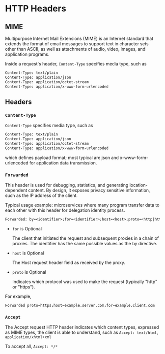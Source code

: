 # HTTP Headers


## MIME

Multipurpose Internet Mail Extensions (MIME) is an Internet standard that extends the format of email messages to support text in character sets other than ASCII, as well as attachments of audio, video, images, and application programs. 

Inside a request's header, `Content-Type` specifies media type, such as

```bash
Content-Type: text/plain
Content-Type: application/json
Content-Type: application/octet-stream
Content-Type: application/x-www-form-urlencoded
```

## Headers

### `Content-Type`

`Content-Type` specifies media type, such as

```bash
Content-Type: text/plain
Content-Type: application/json
Content-Type: application/octet-stream
Content-Type: application/x-www-form-urlencoded
```

which defines payload format; most typical are json and x-www-form-urlencoded for application data transmission.

### `Forwarded`

This header is used for debugging, statistics, and generating location-dependent content. By design, it exposes privacy sensitive information, such as the IP address of the client. 

Typical usage example: microservices where many program transfer data to each other with this header for delegation identity process.

```txt
Forwarded: by=<identifier>;for=<identifier>;host=<host>;proto=<http|https>
```

* `for` is Optional

    The client that initiated the request and subsequent proxies in a chain of proxies. The identifier has the same possible values as the by directive.

* `host` is Optional

    The Host request header field as received by the proxy.

* `proto` is Optional

    Indicates which protocol was used to make the request (typically "http" or "https").

For example,

```
Forwarded proto=https;host=example.server.com;for=example.client.com
```

### `Accept`

The Accept request HTTP header indicates which content types, expressed as MIME types, the client is able to understand, such as `Accept: text/html, application/xhtml+xml`

To accept all, `Accept: */*`